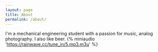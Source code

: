 ```yaml
---
layout: page
title: About
permalink: /about/
---
```


I'm a mechanical engineering student with a passion for music, analog photography. I also like beer.
{% miniaudio 'https://rainwave.cc/tune_in/5.mp3.m3u' %}